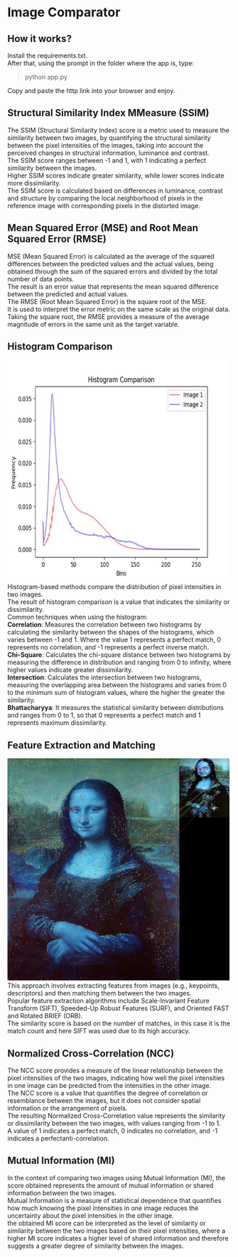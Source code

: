 # Image Comparator



## **How it works?**
Install the requirements.txt.</br>
After that, using the prompt in the folder where the app is, type:
> python app.py

Copy and paste the http link into your browser and enjoy.


## **Structural Similarity Index MMeasure (SSIM)**
The SSIM (Structural Similarity Index) score is a metric used to measure the similarity between two images, by quantifying the structural similarity between the pixel intensities of the images, taking into account the perceived changes in structural information, luminance and contrast.</br>
The SSIM score ranges between -1 and 1, with 1 indicating a perfect similarity between the images.</br> 
Higher SSIM scores indicate greater similarity, while lower scores indicate more dissimilarity.</br>
The SSIM score is calculated based on differences in luminance, contrast and structure by comparing the local neighborhood of pixels in the reference image with corresponding pixels in the distorted image.



## **Mean Squared Error (MSE) and Root Mean Squared Error (RMSE)**
MSE (Mean Squared Error) is calculated as the average of the squared differences between the predicted values and the actual values, being obtained through the sum of the squared errors and divided by the total number of data points. </br>
The result is an error value that represents the mean squared difference between the predicted and actual values.</br>
The RMSE (Root Mean Squared Error) is the square root of the MSE.</br>
It is used to interpret the error metric on the same scale as the original data. </br>
Taking the square root, the RMSE provides a measure of the average magnitude of errors in the same unit as the target variable.


## **Histogram Comparison**
<img src="./static/images/histogram_comparison.jpg" alt="Histogram Comparison" style="height: 500px; width:500px;
"/></br>
Histogram-based methods compare the distribution of pixel intensities in two images.</br>
The result of histogram comparison is a value that indicates the similarity or dissimilarity.</br>
Common techniques when using the histogram:</br>
**Correlation**: Measures the correlation between two histograms by calculating the similarity between the shapes of the 
histograms, which varies between -1 and 1.
Where the value 1 represents a perfect match, 0 represents no correlation, and -1 represents a perfect inverse match.</br>
**Chi-Square**: Calculates the chi-square distance between two histograms by measuring the difference in distribution 
and ranging from 0 to infinity, where higher values indicate greater dissimilarity.</br>
**Intersection**: Calculates the intersection between two histograms, measuring the overlapping area between the 
histograms and varies from 0 to the minimum sum of histogram values, where the higher the greater the similarity.</br>
**Bhattacharyya**: It measures the statistical similarity between distributions and ranges from 0 to 1, so that 0 
represents a perfect match and 1 represents maximum dissimilarity.


## **Feature Extraction and Matching**
<img src="/static/images/feature_em_matched_image.jpg" alt="Feature Extraction and Matching" style="height: 500px; 
width:500px;"/>
</br>
This approach involves extracting features from images (e.g., keypoints, descriptors) and then matching them between 
the two images.</br>
Popular feature extraction algorithms include Scale-Invariant Feature Transform (SIFT), Speeded-Up Robust Features 
(SURF), and Oriented FAST and Rotated BRIEF (ORB).</br>
The similarity score is based on the number of matches, in this case it is the match count and here SIFT was used 
due to its high accuracy.


## **Normalized Cross-Correlation (NCC)**
The NCC score provides a measure of the linear relationship between the pixel intensities of the two images, 
indicating how well the pixel intensities in one image can be predicted from the intensities in the other image.</br>
The NCC score is a value that quantifies the degree of correlation or resemblance between the images, but  it does 
not consider spatial information or the arrangement of pixels.</br>
The resulting Normalized Cross-Correlation value represents the similarity or dissimilarity between the two images, 
with values ranging from -1 to 1.</br>
A value of 1 indicates a perfect match, 0 indicates no correlation, and -1 indicates a perfectanti-correlation.


## **Mutual Information (MI)**
In the context of comparing two images using Mutual Information (MI), the score obtained represents the amount of 
mutual information or shared information between the two images.</br>
Mutual Information is a measure of statistical dependence that quantifies how much knowing the pixel intensities in 
one image reduces the uncertainty about the pixel intensities in the other image.</br>
the obtained MI score can be interpreted as the level of similarity or similarity between the two images based on 
their pixel intensities, where a higher MI score indicates a higher level of shared information and therefore 
suggests a greater degree of similarity between the images.
